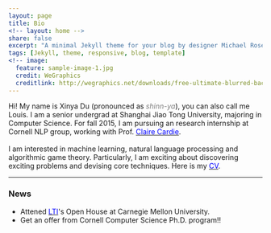 ```yaml
---
layout: page
title: Bio
<!-- layout: home -->
share: false
excerpt: "A minimal Jekyll theme for your blog by designer Michael Rose."
tags: [Jekyll, theme, responsive, blog, template]
<!-- image:
  feature: sample-image-1.jpg
  credit: WeGraphics
  creditlink: http://wegraphics.net/downloads/free-ultimate-blurred-background-pack/ -->
---
```

Hi! My name is Xinya Du (pronounced as <span style="color:grey">_shinn-ya_</span>), you can also call me Louis. I am a senior undergrad at Shanghai Jiao Tong University, majoring in Computer Science. For fall 2015, I am  pursuing an research internship at Cornell NLP group, working with Prof. [<span style="color:blue">Claire Cardie</span>](http://www.cs.cornell.edu/home/cardie/).  
<br />
I am interested in machine learning, natural language processing and algorithmic game theory. Particularly, I am exciting about discovering exciting problems and devising core techniques. Here is my <a href="CV/CV_Xinya.pdf" target="_blank"><span style="color:blue">CV</span></a>. 

***

### News  
* Attened [<span style="color:blue">LTI</span>](http://www.lti.cs.cmu.edu/)'s Open House at Carnegie Mellon University.
* Get an offer from Cornell Computer Science Ph.D. program!!

<br />

<script type="text/javascript" id="clustrmaps" src="//cdn.clustrmaps.com/map_v2.js?u=P4EV&d=I88FrKF9sOV_jzIQBgMWAdBWXNSFotr3MxZMiJwFsbY"></script>


